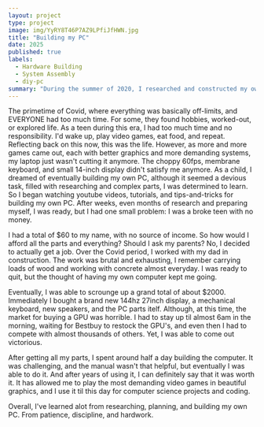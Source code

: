 ```yaml
---
layout: project
type: project
image: img/YyRY8T46P7AZ9LPfiJfHWN.jpg
title: "Building my PC"
date: 2025
published: true
labels:
  - Hardware Building
  - System Assembly
  - diy-pc
summary: "During the summer of 2020, I researched and constructed my own PC."
---
```


The primetime of Covid, where everything was basically off-limits, and EVERYONE had too much time. For some, they found hobbies, worked-out, or explored life. As a teen during this era, I had too much time and no responsibility. I'd wake up, play video games, eat food, and repeat. Reflecting back on this now, this was the life. However, as more and more games came out, each with better graphics and more demanding systems, my laptop just wasn't cutting it anymore. The choppy 60fps, membrane keyboard, and small 14-inch display didn't satisfy me anymore. As a child, I dreamed of eventually building my own PC, although it seemed a devious task, filled with researching and complex parts, I was determined to learn. So I began watching youtube videos, tutorials, and tips-and-tricks for building my own PC. After weeks, even months of research and preparing myself, I was ready, but I had one small problem: I was a broke teen with no money.

I had a total of $60 to my name, with no source of income. So how would I afford all the parts and everything? Should I ask my parents? No, I decided to actually get a job. Over the Covid period, I worked with my dad in construction. The work was brutal and exhausting, I remember carrying loads of wood and working with concrete almost everyday. I was ready to quit, but the thought of having my own computer kept me going.

Eventually, I was able to scrounge up a grand total of about $2000. Immediately I bought a brand new 144hz 27inch display, a mechanical keyboard, new speakers, and the PC parts itelf. Although, at this time, the market for buying a GPU was horrible. I had to stay up til almost 6am in the morning, waiting for Bestbuy to restock the GPU's, and even then I had to compete with almost thousands of others. Yet, I was able to come out victorious.

After getting all my parts, I spent around half a day building the computer. It was challenging, and the manual wasn't that helpful, but eventually I was able to do it. And after years of using it, I can definitely say that it was worth it. It has allowed me to play the most demanding video games in beautiful graphics, and I use it til this day for computer science projects and coding.

Overall, I've learned alot from researching, planning, and building my own PC. From patience, discipline, and hardwork.
